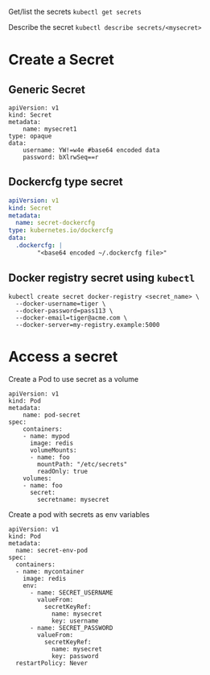 Get/list the secrets
`kubectl get secrets`

Describe the secret
`kubectl describe secrets/<mysecret>`

# Create a Secret
## Generic Secret
```
apiVersion: v1
kind: Secret
metadata:
    name: mysecret1
type: opaque
data:
    username: YW!=w4e #base64 encoded data
    password: bXlrwSeq==r
```

## Dockercfg type secret
```yaml
apiVersion: v1
kind: Secret
metadata:
  name: secret-dockercfg
type: kubernetes.io/dockercfg
data:
  .dockercfg: |
        "<base64 encoded ~/.dockercfg file>"
```

## Docker registry secret using `kubectl`
```shell
kubectl create secret docker-registry <secret_name> \
  --docker-username=tiger \
  --docker-password=pass113 \
  --docker-email=tiger@acme.com \
  --docker-server=my-registry.example:5000
```

# Access a secret
Create a Pod to use secret as a volume
```
apiVersion: v1
kind: Pod
metadata:
    name: pod-secret
spec:
    containers:
    - name: mypod
      image: redis
      volumeMounts:
      - name: foo
        mountPath: "/etc/secrets"
        readOnly: true
    volumes:
    - name: foo
      secret:
        secretname: mysecret
```

Create a pod with secrets as env variables
```
apiVersion: v1
kind: Pod
metadata:
  name: secret-env-pod
spec:
  containers:
  - name: mycontainer
    image: redis
    env:
      - name: SECRET_USERNAME
        valueFrom:
          secretKeyRef:
            name: mysecret
            key: username
      - name: SECRET_PASSWORD
        valueFrom:
          secretKeyRef:
            name: mysecret
            key: password
  restartPolicy: Never
```

